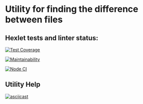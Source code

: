 # **Utility for finding the difference between files**
## **Hexlet tests and linter status:**
[![Test Coverage](https://api.codeclimate.com/v1/badges/69eda943acfd9ac65f27/test_coverage)](https://codeclimate.com/github/YaAleksey/frontend-project-lvl2/test_coverage)

[![Maintainability](https://api.codeclimate.com/v1/badges/69eda943acfd9ac65f27/maintainability)](https://codeclimate.com/github/YaAleksey/frontend-project-lvl2/maintainability)

[![Node CI](https://github.com/YaAleksey/frontend-project-lvl2/workflows/Node.js%20CI/badge.svg)](https://github.com/YaAleksey/frontend-project-lvl2/actions)

## **Utility Help**
[![asciicast](https://asciinema.org/a/tLCwF58jJl8HBSQljSTi14BG7.svg)](https://asciinema.org/a/tLCwF58jJl8HBSQljSTi14BG7)


